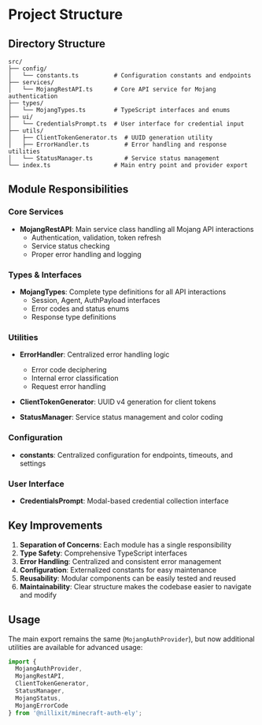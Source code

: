 # Project Structure

## Directory Structure

```
src/
├── config/
│   └── constants.ts          # Configuration constants and endpoints
├── services/
│   └── MojangRestAPI.ts      # Core API service for Mojang authentication
├── types/
│   └── MojangTypes.ts        # TypeScript interfaces and enums
├── ui/
│   └── CredentialsPrompt.ts  # User interface for credential input
├── utils/
│   ├── ClientTokenGenerator.ts  # UUID generation utility
│   ├── ErrorHandler.ts          # Error handling and response utilities
│   └── StatusManager.ts         # Service status management
└── index.ts                  # Main entry point and provider export
```

## Module Responsibilities

### Core Services
- **MojangRestAPI**: Main service class handling all Mojang API interactions
  - Authentication, validation, token refresh
  - Service status checking
  - Proper error handling and logging

### Types & Interfaces
- **MojangTypes**: Complete type definitions for all API interactions
  - Session, Agent, AuthPayload interfaces
  - Error codes and status enums
  - Response type definitions

### Utilities
- **ErrorHandler**: Centralized error handling logic
  - Error code deciphering
  - Internal error classification
  - Request error handling

- **ClientTokenGenerator**: UUID v4 generation for client tokens
- **StatusManager**: Service status management and color coding

### Configuration
- **constants**: Centralized configuration for endpoints, timeouts, and settings

### User Interface
- **CredentialsPrompt**: Modal-based credential collection interface

## Key Improvements

1. **Separation of Concerns**: Each module has a single responsibility
2. **Type Safety**: Comprehensive TypeScript interfaces
3. **Error Handling**: Centralized and consistent error management
4. **Configuration**: Externalized constants for easy maintenance
5. **Reusability**: Modular components can be easily tested and reused
6. **Maintainability**: Clear structure makes the codebase easier to navigate and modify

## Usage

The main export remains the same (`MojangAuthProvider`), but now additional utilities are available for advanced usage:

```typescript
import { 
  MojangAuthProvider,
  MojangRestAPI,
  ClientTokenGenerator,
  StatusManager,
  MojangStatus,
  MojangErrorCode 
} from '@nillixit/minecraft-auth-ely';
```
